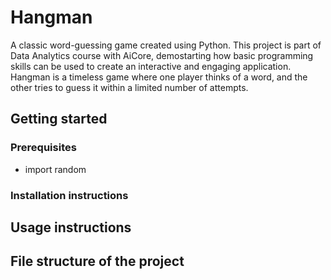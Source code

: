 # Hangman
A classic word-guessing game created using Python. This project is part of Data Analytics course with AiCore, demostarting how basic programming skills can be used to create an interactive and engaging application. Hangman is a timeless game where one player thinks of a word, and the other tries to guess it within a limited number of attempts.

## Getting started 

### Prerequisites
- import random 

### Installation instructions

## Usage instructions

## File structure of the project
